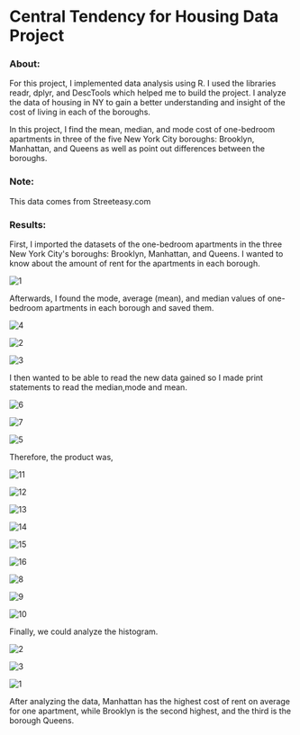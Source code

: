 # Central Tendency for Housing Data Project
### About: 

For this project, I implemented data analysis using R. I used the libraries readr, dplyr, and DescTools which helped me to build the project. I analyze the data of housing in NY to gain a better understanding and insight of the cost of living in each of the boroughs.

In this project, I find the mean, median, and mode cost of one-bedroom apartments in three of the five New York City boroughs: Brooklyn, Manhattan, and Queens as well as point out differences between the boroughs.
 
### Note:

This data comes from Streeteasy.com 

### Results:

First, I imported the datasets of the one-bedroom apartments in the three New York City's boroughs: Brooklyn, Manhattan, and Queens. I wanted to know about the amount of rent for the apartments in each borough.

![1](https://user-images.githubusercontent.com/89553126/135769677-22bc2430-441c-4345-a66e-db95d4f18727.PNG)

Afterwards, I found the mode, average (mean), and median values of one-bedroom apartments in each borough and saved them.

![4](https://user-images.githubusercontent.com/89553126/135770941-4ddf866d-4650-4a22-b7a7-4fb662d4a053.PNG)

![2](https://user-images.githubusercontent.com/89553126/135770942-42cfdc72-610d-4e3f-8efa-86ce6a63dd35.PNG)

![3](https://user-images.githubusercontent.com/89553126/135770943-03d66fd6-3dda-456e-8edd-b775346c45e5.PNG)

I then wanted to be able to read the new data gained so I made print statements to read the median,mode and mean.

![6](https://user-images.githubusercontent.com/89553126/135771162-4e090213-e1ac-44db-8715-bcf3fdabe5db.PNG)

![7](https://user-images.githubusercontent.com/89553126/135771163-a8923d89-db5d-4e01-8028-d3136994d375.PNG)

![5](https://user-images.githubusercontent.com/89553126/135771164-0ed55f91-22ce-4915-a624-400bcf8d709c.PNG)

Therefore, the product was, 

![11](https://user-images.githubusercontent.com/89553126/135771321-106baa1a-1116-474c-ac84-657568be5191.PNG)

![12](https://user-images.githubusercontent.com/89553126/135771322-b0171924-33f6-4181-8f48-f2ed62d56252.PNG)

![13](https://user-images.githubusercontent.com/89553126/135771323-d2968cb2-ae91-4f5f-95d4-ea64e9ff2c20.PNG)

![14](https://user-images.githubusercontent.com/89553126/135771324-e5af004f-15ff-453f-8c03-ed4553065c9a.PNG)

![15](https://user-images.githubusercontent.com/89553126/135771325-8088aa33-7b28-439b-8b58-1419969c11db.PNG)

![16](https://user-images.githubusercontent.com/89553126/135771326-353044f0-482d-43df-9182-4d3431306fa4.PNG)

![8](https://user-images.githubusercontent.com/89553126/135771327-90208a9c-bdb0-40e2-b5a2-4e88ecc6adb8.PNG)

![9](https://user-images.githubusercontent.com/89553126/135771328-720cf6b6-e793-4d54-9abf-46c083344130.PNG)

![10](https://user-images.githubusercontent.com/89553126/135771329-cfa7e316-405f-47c9-9406-e0dc7f469891.PNG)

Finally, we could analyze the histogram.

![2](https://user-images.githubusercontent.com/89553126/135773290-2e768ddd-57ae-4817-9adb-986fbddd6cbc.PNG)

![3](https://user-images.githubusercontent.com/89553126/135773291-3455267d-40c3-4aac-bdc2-a9822a634486.PNG)

![1](https://user-images.githubusercontent.com/89553126/135773292-e5183a91-f9fc-4593-8461-452c24af6c30.PNG)



After analyzing the data, Manhattan has the highest cost of rent on average for one apartment, while Brooklyn is the second highest, and the third is the borough Queens.
